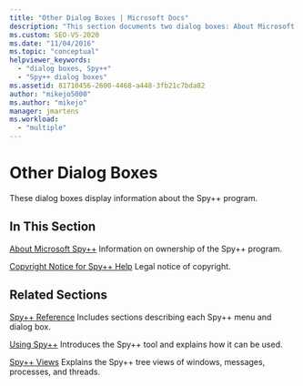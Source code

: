 ```yaml
---
title: "Other Dialog Boxes | Microsoft Docs"
description: "This section documents two dialog boxes: About Microsoft Spy++, and Copyright Notice for Spy++ Help."
ms.custom: SEO-VS-2020
ms.date: "11/04/2016"
ms.topic: "conceptual"
helpviewer_keywords:
  - "dialog boxes, Spy++"
  - "Spy++ dialog boxes"
ms.assetid: 81710456-2600-4468-a448-3fb21c7bda82
author: "mikejo5000"
ms.author: "mikejo"
manager: jmartens
ms.workload:
  - "multiple"
---
```

# Other Dialog Boxes
These dialog boxes display information about the Spy++ program.

## In This Section
 [About Microsoft Spy++](../debugger/about-microsoft-spy-increment.md)
 Information on ownership of the Spy++ program.

 [Copyright Notice for Spy++ Help](../debugger/copyright-notice-for-spy-increment-help.md)
 Legal notice of copyright.

## Related Sections
 [Spy++ Reference](../debugger/spy-increment-reference.md)
 Includes sections describing each Spy++ menu and dialog box.

 [Using Spy++](../debugger/using-spy-increment.md)
 Introduces the Spy++ tool and explains how it can be used.

 [Spy++ Views](../debugger/spy-increment-views.md)
 Explains the Spy++ tree views of windows, messages, processes, and threads.